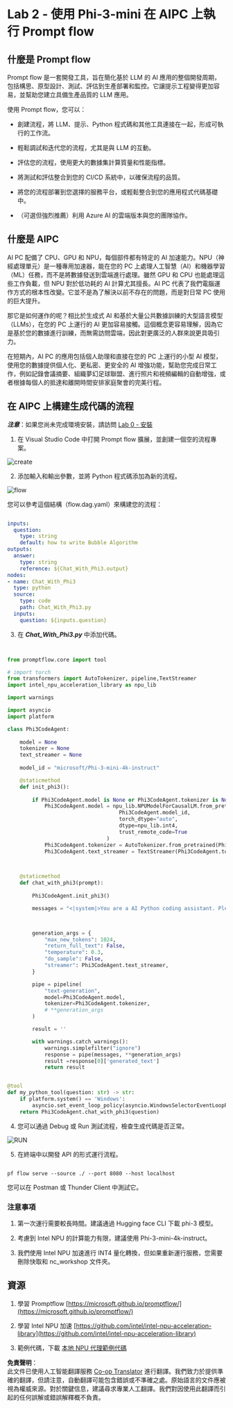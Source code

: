 <!--
CO_OP_TRANSLATOR_METADATA:
{
  "original_hash": "b65fb1164cd818b78a83ac6b8021e4b4",
  "translation_date": "2025-04-04T18:31:29+00:00",
  "source_file": "md\\02.Application\\02.Code\\Phi3\\VSCodeExt\\HOL\\AIPC\\02.PromptflowWithNPU.md",
  "language_code": "hk"
}
-->
# **Lab 2 - 使用 Phi-3-mini 在 AIPC 上執行 Prompt flow**

## **什麼是 Prompt flow**

Prompt flow 是一套開發工具，旨在簡化基於 LLM 的 AI 應用的整個開發周期，包括構思、原型設計、測試、評估到生產部署和監控。它讓提示工程變得更加容易，並幫助您建立具備生產品質的 LLM 應用。

使用 Prompt flow，您可以：

- 創建流程，將 LLM、提示、Python 程式碼和其他工具連接在一起，形成可執行的工作流。

- 輕鬆調試和迭代您的流程，尤其是與 LLM 的互動。

- 評估您的流程，使用更大的數據集計算質量和性能指標。

- 將測試和評估整合到您的 CI/CD 系統中，以確保流程的品質。

- 將您的流程部署到您選擇的服務平台，或輕鬆整合到您的應用程式代碼基礎中。

- （可選但強烈推薦）利用 Azure AI 的雲端版本與您的團隊協作。

## **什麼是 AIPC**

AI PC 配備了 CPU、GPU 和 NPU，每個部件都有特定的 AI 加速能力。NPU（神經處理單元）是一種專用加速器，能在您的 PC 上處理人工智慧（AI）和機器學習（ML）任務，而不是將數據發送到雲端進行處理。雖然 GPU 和 CPU 也能處理這些工作負載，但 NPU 對於低功耗的 AI 計算尤其擅長。AI PC 代表了我們電腦運作方式的根本性改變。它並不是為了解決以前不存在的問題，而是對日常 PC 使用的巨大提升。

那它是如何運作的呢？相比於生成式 AI 和基於大量公共數據訓練的大型語言模型（LLMs），在您的 PC 上運行的 AI 更加容易接觸。這個概念更容易理解，因為它是基於您的數據進行訓練，而無需訪問雲端，因此對更廣泛的人群來說更具吸引力。

在短期內，AI PC 的應用包括個人助理和直接在您的 PC 上運行的小型 AI 模型，使用您的數據提供個人化、更私密、更安全的 AI 增強功能，幫助您完成日常工作，例如記錄會議摘要、組織夢幻足球聯盟、進行照片和視頻編輯的自動增強，或者根據每個人的抵達和離開時間安排家庭聚會的完美行程。

## **在 AIPC 上構建生成代碼的流程**

***注意***：如果您尚未完成環境安裝，請訪問 [Lab 0 - 安裝](./01.Installations.md)

1. 在 Visual Studio Code 中打開 Prompt flow 擴展，並創建一個空的流程專案。

![create](../../../../../../../../../translated_images/pf_create.d6172d8277a78a7fa82cd6ff727ed44e037fa78b662f1f62d5963f36d712d229.hk.png)

2. 添加輸入和輸出參數，並將 Python 程式碼添加為新的流程。

![flow](../../../../../../../../../translated_images/pf_flow.d5646a323fb7f444c0b98b4521057a592325c583e7ba18bc31500bc0415e9ef3.hk.png)

您可以參考這個結構（flow.dag.yaml）來構建您的流程：

```yaml

inputs:
  question:
    type: string
    default: how to write Bubble Algorithm
outputs:
  answer:
    type: string
    reference: ${Chat_With_Phi3.output}
nodes:
- name: Chat_With_Phi3
  type: python
  source:
    type: code
    path: Chat_With_Phi3.py
  inputs:
    question: ${inputs.question}


```

3. 在 ***Chat_With_Phi3.py*** 中添加代碼。

```python


from promptflow.core import tool

# import torch
from transformers import AutoTokenizer, pipeline,TextStreamer
import intel_npu_acceleration_library as npu_lib

import warnings

import asyncio
import platform

class Phi3CodeAgent:
    
    model = None
    tokenizer = None
    text_streamer = None
    
    model_id = "microsoft/Phi-3-mini-4k-instruct"

    @staticmethod
    def init_phi3():
        
        if Phi3CodeAgent.model is None or Phi3CodeAgent.tokenizer is None or Phi3CodeAgent.text_streamer is None:
            Phi3CodeAgent.model = npu_lib.NPUModelForCausalLM.from_pretrained(
                                    Phi3CodeAgent.model_id,
                                    torch_dtype="auto",
                                    dtype=npu_lib.int4,
                                    trust_remote_code=True
                                )
            Phi3CodeAgent.tokenizer = AutoTokenizer.from_pretrained(Phi3CodeAgent.model_id)
            Phi3CodeAgent.text_streamer = TextStreamer(Phi3CodeAgent.tokenizer, skip_prompt=True)

    

    @staticmethod
    def chat_with_phi3(prompt):
        
        Phi3CodeAgent.init_phi3()

        messages = "<|system|>You are a AI Python coding assistant. Please help me to generate code in Python.The answer only genertated Python code, but any comments and instructions do not need to be generated<|end|><|user|>" + prompt +"<|end|><|assistant|>"



        generation_args = {
            "max_new_tokens": 1024,
            "return_full_text": False,
            "temperature": 0.3,
            "do_sample": False,
            "streamer": Phi3CodeAgent.text_streamer,
        }

        pipe = pipeline(
            "text-generation",
            model=Phi3CodeAgent.model,
            tokenizer=Phi3CodeAgent.tokenizer,
            # **generation_args
        )

        result = ''

        with warnings.catch_warnings():
            warnings.simplefilter("ignore")
            response = pipe(messages, **generation_args)
            result =response[0]['generated_text']
            return result


@tool
def my_python_tool(question: str) -> str:
    if platform.system() == 'Windows':
        asyncio.set_event_loop_policy(asyncio.WindowsSelectorEventLoopPolicy())
    return Phi3CodeAgent.chat_with_phi3(question)


```

4. 您可以通過 Debug 或 Run 測試流程，檢查生成代碼是否正常。

![RUN](../../../../../../../../../translated_images/pf_run.d918637dc00f61e9bdeec37d4cc9646f77d270ac9203bcce13569f3157202b6e.hk.png)

5. 在終端中以開發 API 的形式運行流程。

```

pf flow serve --source ./ --port 8080 --host localhost   

```

您可以在 Postman 或 Thunder Client 中測試它。

### **注意事項**

1. 第一次運行需要較長時間。建議通過 Hugging face CLI 下載 phi-3 模型。

2. 考慮到 Intel NPU 的計算能力有限，建議使用 Phi-3-mini-4k-instruct。

3. 我們使用 Intel NPU 加速進行 INT4 量化轉換，但如果重新運行服務，您需要刪除快取和 nc_workshop 文件夾。

## **資源**

1. 學習 Promptflow [https://microsoft.github.io/promptflow/](https://microsoft.github.io/promptflow/)

2. 學習 Intel NPU 加速 [https://github.com/intel/intel-npu-acceleration-library](https://github.com/intel/intel-npu-acceleration-library)

3. 範例代碼，下載 [本地 NPU 代理範例代碼](../../../../../../../../../code/07.Lab/01/AIPC)

**免責聲明**：  
此文件已使用人工智能翻譯服務 [Co-op Translator](https://github.com/Azure/co-op-translator) 進行翻譯。我們致力於提供準確的翻譯，但請注意，自動翻譯可能包含錯誤或不準確之處。原始語言的文件應被視為權威來源。對於關鍵信息，建議尋求專業人工翻譯。我們對因使用此翻譯而引起的任何誤解或錯誤解釋概不負責。